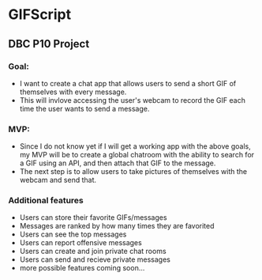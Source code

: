 # GIFScript

## DBC P10 Project

### Goal:

- I want to create a chat app that allows users to send a short GIF of themselves with every message.
- This will invlove accessing the user's webcam to record the GIF each time the user wants to send a message.

### MVP:

- Since I do not know yet if I will get a working app with the above goals, my MVP will be to create a global chatroom with the ability to search for a GIF using an API, and then attach that GIF to the message.
- The next step is to allow users to take pictures of themselves with the webcam and send that.

### Additional features

- Users can store their favorite GIFs/messages
- Messages are ranked by how many times they are favorited
- Users can see the top messages
- Users can report offensive messages
- Users can create and join private chat rooms
- Users can send and recieve private messages
- more possible features coming soon...